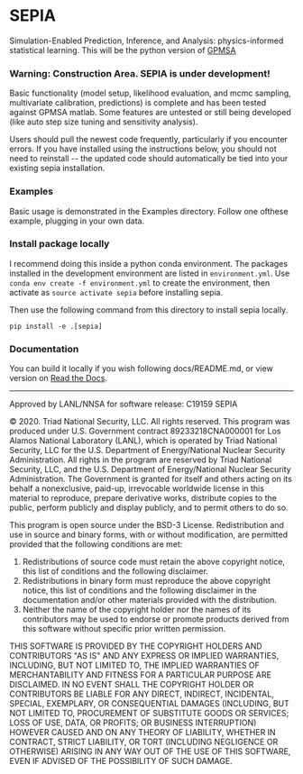 # SEPIA

Simulation-Enabled Prediction, Inference, and Analysis: physics-informed statistical learning.
This will be the python version of [GPMSA](https://github.com/lanl/gpmsa)

### Warning: Construction Area. SEPIA is under development!
Basic functionality (model setup, likelihood evaluation, and mcmc sampling, multivariate calibration, predictions) is complete and has been tested against GPMSA matlab.
Some features are untested or still being developed (like auto step size tuning and sensitivity analysis).

Users should pull the newest code frequently, particularly if you encounter errors.
If you have installed using the instructions below, you should not need to reinstall -- the updated code should automatically be tied into your existing sepia installation.

### Examples
Basic usage is demonstrated in the Examples directory. 
Follow one ofthese example, plugging in your own data.

### Install package locally
 I recommend doing this inside a python conda environment.
 The packages installed in the development environment are listed in `environment.yml`.
Use `conda env create -f environment.yml` to create the environment, then activate as `source activate sepia` before installing sepia.

Then use the following command from this directory to install sepia locally.

`pip install -e .[sepia]`


### Documentation
You can build it locally if you wish following docs/README.md, or view version on
[Read the Docs](http://sepia-lanl.readthedocs.io).

---

Approved by LANL/NNSA for software release: C19159 SEPIA 

© 2020. Triad National Security, LLC. All rights reserved.
This program was produced under U.S. Government contract 89233218CNA000001 for Los Alamos
National Laboratory (LANL), which is operated by Triad National Security, LLC for the U.S.
Department of Energy/National Nuclear Security Administration. All rights in the program are
reserved by Triad National Security, LLC, and the U.S. Department of Energy/National Nuclear
Security Administration. The Government is granted for itself and others acting on its behalf a
nonexclusive, paid-up, irrevocable worldwide license in this material to reproduce, prepare
derivative works, distribute copies to the public, perform publicly and display publicly, and to permit
others to do so.

This program is open source under the BSD-3 License.
Redistribution and use in source and binary forms, with or without modification, are permitted
provided that the following conditions are met:
1. Redistributions of source code must retain the above copyright notice, this list of conditions and
the following disclaimer. 
2. Redistributions in binary form must reproduce the above copyright notice, this list of conditions
and the following disclaimer in the documentation and/or other materials provided with the
distribution. 
3. Neither the name of the copyright holder nor the names of its contributors may be used to endorse
or promote products derived from this software without specific prior written permission.

THIS SOFTWARE IS PROVIDED BY THE COPYRIGHT HOLDERS AND CONTRIBUTORS "AS
IS" AND ANY EXPRESS OR IMPLIED WARRANTIES, INCLUDING, BUT NOT LIMITED TO, THE
IMPLIED WARRANTIES OF MERCHANTABILITY AND FITNESS FOR A PARTICULAR
PURPOSE ARE DISCLAIMED. IN NO EVENT SHALL THE COPYRIGHT HOLDER OR
CONTRIBUTORS BE LIABLE FOR ANY DIRECT, INDIRECT, INCIDENTAL, SPECIAL,
EXEMPLARY, OR CONSEQUENTIAL DAMAGES (INCLUDING, BUT NOT LIMITED TO,
PROCUREMENT OF SUBSTITUTE GOODS OR SERVICES; LOSS OF USE, DATA, OR PROFITS;
OR BUSINESS INTERRUPTION) HOWEVER CAUSED AND ON ANY THEORY OF LIABILITY,
WHETHER IN CONTRACT, STRICT LIABILITY, OR TORT (INCLUDING NEGLIGENCE OR
OTHERWISE) ARISING IN ANY WAY OUT OF THE USE OF THIS SOFTWARE, EVEN IF
ADVISED OF THE POSSIBILITY OF SUCH DAMAGE.

